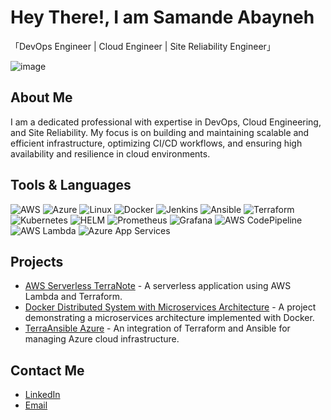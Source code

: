 # Hey There!, I am Samande Abayneh

「DevOps Engineer | Cloud Engineer | Site Reliability Engineer」

![image](https://github.com/sabayneh1/sabayneh1/assets/59586300/bc8f5eeb-ac3d-43c8-8b12-844032631887)

## About Me
I am a dedicated professional with expertise in DevOps, Cloud Engineering, and Site Reliability. My focus is on building and maintaining scalable and efficient infrastructure, optimizing CI/CD workflows, and ensuring high availability and resilience in cloud environments.

## Tools & Languages
<p>
  <img src="https://img.shields.io/badge/AWS-232F3E?style=flat-square&logo=amazonaws&logoColor=white" alt="AWS" />
  <img src="https://img.shields.io/badge/Azure-0078D4?style=flat-square&logo=microsoftazure&logoColor=white" alt="Azure" />
  <img src="https://img.shields.io/badge/Linux-FCC624?style=flat-square&logo=linux&logoColor=black" alt="Linux" />
  <img src="https://img.shields.io/badge/Docker-2496ED?style=flat-square&logo=docker&logoColor=white" alt="Docker" />
  <img src="https://img.shields.io/badge/Jenkins-D24939?style=flat-square&logo=jenkins&logoColor=white" alt="Jenkins" />
  <img src="https://img.shields.io/badge/Ansible-EE0000?style=flat-square&logo=ansible&logoColor=white" alt="Ansible" />
  <img src="https://img.shields.io/badge/Terraform-623CE4?style=flat-square&logo=terraform&logoColor=white" alt="Terraform" />
  <img src="https://img.shields.io/badge/Kubernetes-326CE5?style=flat-square&logo=kubernetes&logoColor=white" alt="Kubernetes" />
  <img src="https://img.shields.io/badge/HELM-0F1689?style=flat-square&logo=helm&logoColor=white" alt="HELM" />
  <img src="https://img.shields.io/badge/Prometheus-E6522C?style=flat-square&logo=prometheus&logoColor=white" alt="Prometheus" />
  <img src="https://img.shields.io/badge/Grafana-F46800?style=flat-square&logo=grafana&logoColor=white" alt="Grafana" />
  <img src="https://img.shields.io/badge/AWS_CodePipeline-3EAAAF?style=flat-square&logo=amazonaws&logoColor=white" alt="AWS CodePipeline" />
  <img src="https://img.shields.io/badge/AWS_Lambda-FF9900?style=flat-square&logo=awslambda&logoColor=white" alt="AWS Lambda" />
  <img src="https://img.shields.io/badge/Azure_App_Services-0078D4?style=flat-square&logo=microsoftazure&logoColor=white" alt="Azure App Services" />
</p>

## Projects
- [AWS Serverless TerraNote](https://github.com/sabayneh1/AWS-ServerLessTerraNote) - A serverless application using AWS Lambda and Terraform.
- [Docker Distributed System with Microservices Architecture](https://github.com/sabayneh1/docker-Distributed-System-with-Microservices-Architecture) - A project demonstrating a microservices architecture implemented with Docker.
- [TerraAnsible Azure](https://github.com/sabayneh1/TerraAnsible-Azure) - An integration of Terraform and Ansible for managing Azure cloud infrastructure.

## Contact Me
- [LinkedIn](https://www.linkedin.com/in/samanderabayneh/)
- [Email](mailto:samander944@gmail.com)
